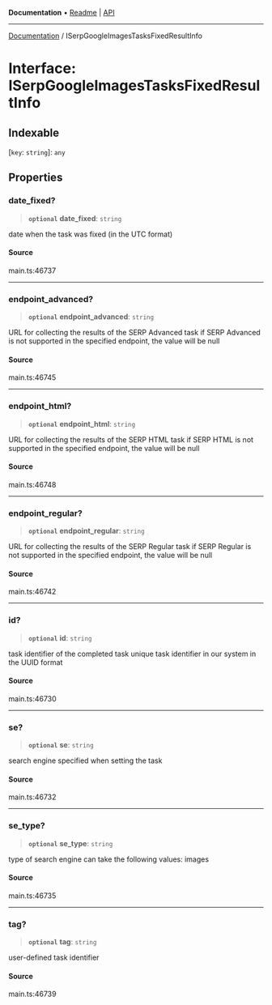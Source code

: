 **Documentation** • [Readme](../README.md) \| [API](../globals.md)

***

[Documentation](../README.md) / ISerpGoogleImagesTasksFixedResultInfo

# Interface: ISerpGoogleImagesTasksFixedResultInfo

## Indexable

 \[`key`: `string`\]: `any`

## Properties

### date\_fixed?

> **`optional`** **date\_fixed**: `string`

date when the task was fixed (in the UTC format)

#### Source

main.ts:46737

***

### endpoint\_advanced?

> **`optional`** **endpoint\_advanced**: `string`

URL for collecting the results of the SERP Advanced task
if SERP Advanced is not supported in the specified endpoint, the value will be null

#### Source

main.ts:46745

***

### endpoint\_html?

> **`optional`** **endpoint\_html**: `string`

URL for collecting the results of the SERP HTML task
if SERP HTML is not supported in the specified endpoint, the value will be null

#### Source

main.ts:46748

***

### endpoint\_regular?

> **`optional`** **endpoint\_regular**: `string`

URL for collecting the results of the SERP Regular task
if SERP Regular is not supported in the specified endpoint, the value will be null

#### Source

main.ts:46742

***

### id?

> **`optional`** **id**: `string`

task identifier of the completed task
unique task identifier in our system in the UUID format

#### Source

main.ts:46730

***

### se?

> **`optional`** **se**: `string`

search engine specified when setting the task

#### Source

main.ts:46732

***

### se\_type?

> **`optional`** **se\_type**: `string`

type of search engine
can take the following values: images

#### Source

main.ts:46735

***

### tag?

> **`optional`** **tag**: `string`

user-defined task identifier

#### Source

main.ts:46739
